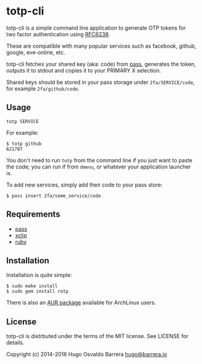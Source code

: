 totp-cli
========

totp-cli is a simple command line application to generate OTP tokens for two
factor authentication using [RFC6238](http://tools.ietf.org/html/rfc6238).  

These are compatible with many popular services such as facebook, github,
google, eve-online, etc.

totp-cli fetches your shared key (aka: code) from [pass][pass], generates the
token, outputs it to stdout and copies it to your PRIMARY X selection.

Shared keys should be stored in your pass storage under `2fa/SERVICE/code`,
for example `2fa/github/code`.

[pass]: http://www.passwordstore.org/

Usage
-----

    totp SERVICE

For example:

    $ totp github
    621787

You don't need to run `totp` from the command line if you just want to paste
the code; you can run if from `dmenu`, or whatever your application launcher
is.

To add new services, simply add their code to your pass store:

    $ pass insert 2fa/some_service/code

Requirements
------------

 * [pass](http://www.passwordstore.org/)
 * [xclip](http://sourceforge.net/projects/xclip)
 * [ruby](https://www.ruby-lang.org/)


Installation
------------

Installation is quite simple:

    $ sudo make install
    $ sudo gem install rotp

There is also an [AUR package][aur-package] available for ArchLinux users.

[aur-package]: https://aur.archlinux.org/packages/totp-cli/

License
-------

totp-cli is distrbuted under the terms of the MIT license. See LICENSE for
details.

Copyright (c) 2014-2016 Hugo Osvaldo Barrera <hugo@barrera.io>
